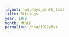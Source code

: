 ```yaml
---
layout: hoa_days_month_list
title: Sittings
year: 1972
month: MARCH
permalink: /hoa/1972/Mar
---
```

